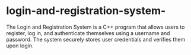 # login-and-registration-system-
The Login and Registration System is a C++ program that allows users to register, log in, and authenticate themselves using a username and password. The system securely stores user credentials and verifies them upon login.

